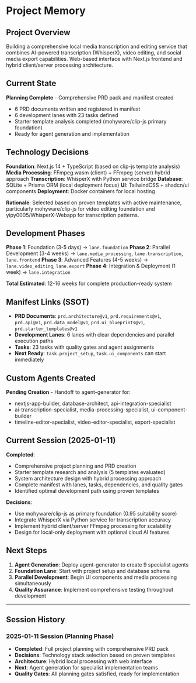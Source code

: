 # Project Memory

## Project Overview
Building a comprehensive local media transcription and editing service that combines AI-powered transcription (WhisperX), video editing, and social media export capabilities. Web-based interface with Next.js frontend and hybrid client/server processing architecture.

## Current State
**Planning Complete** - Comprehensive PRD pack and manifest created
- 6 PRD documents written and registered in manifest
- 6 development lanes with 23 tasks defined
- Starter template analysis completed (mohyware/clip-js primary foundation)
- Ready for agent generation and implementation

## Technology Decisions
**Foundation**: Next.js 14 + TypeScript (based on clip-js template analysis)
**Media Processing**: FFmpeg.wasm (client) + FFmpeg (server) hybrid approach
**Transcription**: WhisperX with Python service bridge
**Database**: SQLite + Prisma ORM (local deployment focus)
**UI**: TailwindCSS + shadcn/ui components
**Deployment**: Docker containers for local hosting

**Rationale**: Selected based on proven templates with active maintenance, particularly mohyware/clip-js for video editing foundation and yipy0005/WhisperX-Webapp for transcription patterns.

## Development Phases
**Phase 1**: Foundation (3-5 days) → `lane.foundation`
**Phase 2**: Parallel Development (3-4 weeks) → `lane.media_processing`, `lane.transcription`, `lane.frontend`
**Phase 3**: Advanced Features (4-5 weeks) → `lane.video_editing`, `lane.export` 
**Phase 4**: Integration & Deployment (1 week) → `lane.integration`

**Total Estimated**: 12-16 weeks for complete production-ready system

## Manifest Links (SSOT)
- **PRD Documents**: `prd.architecture@v1`, `prd.requirements@v1`, `prd.api@v1`, `prd.data_model@v1`, `prd.ui_blueprints@v1`, `prd.starter_templates@v1`
- **Development Lanes**: 6 lanes with clear dependencies and parallel execution paths
- **Tasks**: 23 tasks with quality gates and agent assignments
- **Next Ready**: `task.project_setup`, `task.ui_components` can start immediately

## Custom Agents Created
**Pending Creation** - Handoff to agent-generator for:
- nextjs-app-builder, database-architect, api-integration-specialist
- ai-transcription-specialist, media-processing-specialist, ui-component-builder
- timeline-editor-specialist, video-editor-specialist, export-specialist

## Current Session (2025-01-11)
**Completed**: 
- Comprehensive project planning and PRD creation
- Starter template research and analysis (5 templates evaluated)
- System architecture design with hybrid processing approach
- Complete manifest with lanes, tasks, dependencies, and quality gates
- Identified optimal development path using proven templates

**Decisions**:
- Use mohyware/clip-js as primary foundation (0.95 suitability score)
- Integrate WhisperX via Python service for transcription accuracy
- Implement hybrid client/server FFmpeg processing for scalability
- Design for local-only deployment with optional cloud AI features

## Next Steps
1. **Agent Generation**: Deploy agent-generator to create 9 specialist agents
2. **Foundation Lane**: Start with project setup and database schema
3. **Parallel Development**: Begin UI components and media processing simultaneously
4. **Quality Assurance**: Implement comprehensive testing throughout development

---

## Session History

### 2025-01-11 Session (Planning Phase)
- **Completed**: Full project planning with comprehensive PRD pack
- **Decisions**: Technology stack selection based on proven templates
- **Architecture**: Hybrid local processing with web interface
- **Next**: Agent generation for specialist implementation teams
- **Quality Gates**: All planning gates satisfied, ready for implementation